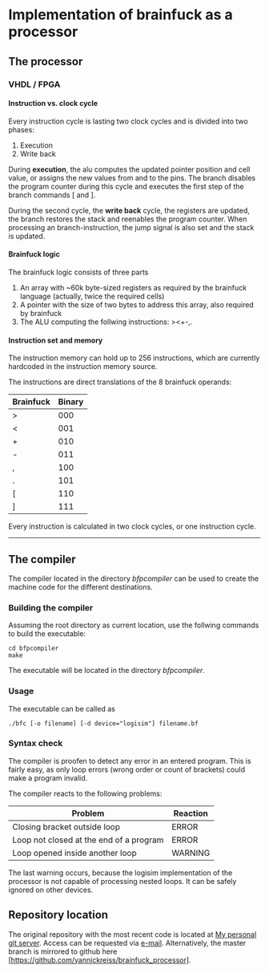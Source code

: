 # Implementation of brainfuck as a processor

## The processor

### VHDL / FPGA

#### Instruction vs. clock cycle

Every instruction cycle is lasting two clock cycles and is divided into two phases:

1. Execution
2. Write back

During **execution**, the alu computes the updated pointer position and cell value, or assigns the new values from and to the pins.
The branch disables the program counter during this cycle and executes the first step of the branch commands [ and ].

During the second cycle, the **write back** cycle, the registers are updated, the branch restores the stack and reenables the program counter.
When processing an branch-instruction, the jump signal is also set and the stack is updated.

#### Brainfuck logic

The brainfuck logic consists of three parts

1. An array with ~60k byte-sized registers as required by the brainfuck language (actually, twice the required cells)
2. A pointer with the size of two bytes to address this array, also required by brainfuck
3. The ALU computing the follwing instructions: ><+-,.

#### Instruction set and memory

The instruction memory can hold up to 256 instructions, which are currently hardcoded in the instruction memory source.

The instructions are direct translations of the 8 brainfuck operands:

| Brainfuck | Binary |
| --------- | ------ |
| >         | 000    |
| <         | 001    |
| +         | 010    |
| -         | 011    |
| ,         | 100    |
| .         | 101    |
| [         | 110    |
| ]         | 111    |

Every instruction is calculated in two clock cycles, or one instruction cycle.

---

## The compiler

The compiler located in the directory _bfpcompiler_ can be used to create the machine code for the different destinations.

### Building the compiler

Assuming the root directory as current location, use the follwing commands to build the executable:

```shell
cd bfpcompiler
make
```

The executable will be located in the directory _bfpcompiler_.

### Usage

The executable can be called as

```shell
./bfc [-o filename] [-d device="logisim"] filename.bf
```

### Syntax check

The compiler is proofen to detect any error in an entered program.
This is fairly easy, as only loop errors (wrong order or count of brackets) could make a program invalid.

The compiler reacts to the following problems:

| Problem                                 | Reaction |
| --------------------------------------- | -------- |
| Closing bracket outside loop            | ERROR    |
| Loop not closed at the end of a program | ERROR    |
| Loop opened inside another loop         | WARNING  |

The last warning occurs, because the logisim implementation of the processor is not capable of processing nested loops.
It can be safely ignored on other devices.

## Repository location

The original repository with the most recent code is located at [My personal git server](https://git.nickr.eu/yannickreiss/brainfuck_processor).
Access can be requested via [e-mail](mailto:schnick@nickr.eu).
Alternatively, the master branch is mirrored to github here [https://github.com/yannickreiss/brainfuck_processor].

